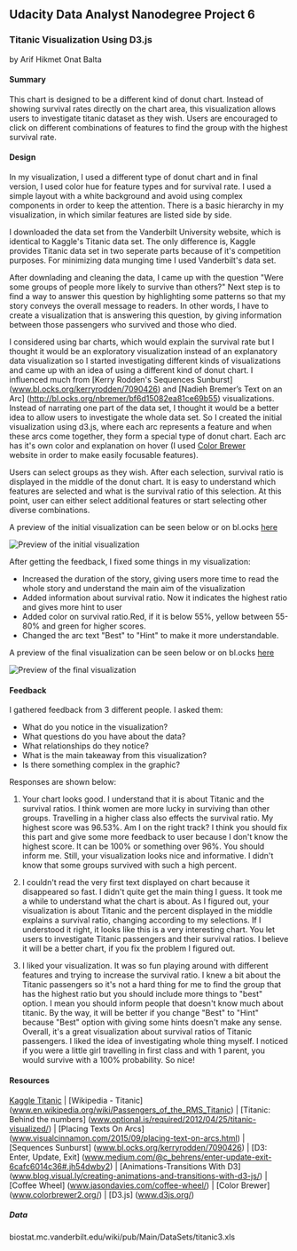 ## Udacity Data Analyst Nanodegree Project 6
### Titanic Visualization Using D3.js
by Arif Hikmet Onat Balta

#### Summary
This chart is designed to be a different kind of donut chart. Instead of showing survival rates directly on the chart area, 
this visualization allows users to investigate titanic dataset as they wish. Users are encouraged to click on different 
combinations of features to find the group with the highest survival rate.

#### Design
In my visualization, I used a different type of donut chart and in final version, I used color hue for feature types and
for survival rate. I used a simple layout with a white background and avoid using complex components in order to keep the
attention. There is a basic hierarchy in my visualization, in which similar features are listed side by side.

I downloaded the data set from the Vanderbilt University website, which is identical to Kaggle's Titanic data set. 
The only difference is, Kaggle provides Titanic data set in two seperate parts because of it's competition purposes. 
For minimizing data munging time I used Vanderbilt's data set.

After downlading and cleaning the data, I came up with the question "Were some groups of people more likely to survive than others?"
Next step is to find a way to answer this question by highlighting some patterns so that my story conveys the overall 
message to readers. In other words, I have to create a visualization that is  answering this question, by giving 
information between those passengers who survived and those who died.

I considered using bar charts, which would explain the survival rate but I thought it would be an exploratory visualization 
instead of an explanatory data visualization so I started investigating different kinds of visualizations and came up with
an idea of using a different kind of donut chart. I influenced much from [Kerry Rodden's Sequences Sunburst] (www.bl.ocks.org/kerryrodden/7090426) 
and [Nadieh Bremer’s Text on an Arc] (http://bl.ocks.org/nbremer/bf6d15082ea81ce69b55) visualizations.
Instead of narrating one part of the data set, I thought it would be a better idea to allow users to investigate the whole data set.
So I created the initial visualization using d3.js, where each arc represents a feature and when these arcs come together, they form 
a special type of donut chart. Each arc has it's own color and explanation on hover (I used [Color Brewer](www.colorbrewer2.org/)  
website in order to make easily focusable features). 

Users can select groups as they wish. After each selection, survival ratio is displayed in the middle of the donut chart. 
It is easy to understand which features are selected and what is the survival ratio of this selection. At this point, 
user can either select additional features or start selecting other diverse combinations.

A preview of the initial visualization can be seen below or on bl.ocks [here](http://bl.ocks.org/onatb/e98d00f27e6d3598df7a)

![Preview of the initial visualization](http://imagizer.imageshack.us/v2/640x480q90/921/PIfIfD.png)

After getting the feedback, I fixed some things in my visualization:

- Increased the duration of the story, giving users more time to read the whole story and understand the main aim of the visualization
- Added information about survival ratio. Now it indicates the highest ratio and gives more hint to user
- Added color on survival ratio.Red,  if it is below 55%, yellow between 55-80% and green for higher scores.
- Changed the arc text "Best" to "Hint" to make it more understandable.

A preview of the final visualization can be seen below or on bl.ocks [here](http://bl.ocks.org/onatb/9fe16602b54a8c285c24)

![Preview of the final visualization](http://imagizer.imageshack.us/v2/640x480q90/923/dgSrFh.png)

#### Feedback
I gathered feedback from 3 different people. I asked them:

+ What do you notice in the visualization?
+ What questions do you have about the data?
+ What relationships do they notice?
+ What is the main takeaway from this visualization?
+ Is there something complex in the graphic?

Responses are shown below:

1. Your chart looks good. I understand that it is about Titanic and the survival ratios. I think women are 
more lucky in surviving than other groups. Travelling in a higher class also effects the survival ratio.
My highest score was 96.53%. Am I on the right track? I think you should fix this part and give some more 
feedback to user because I don't know the highest score. It can be 100% or something over 96%. You should inform me.
Still, your visualization looks nice and informative. I didn't know that some groups survived with such a high percent.

2. I couldn't read the very first text displayed on chart because it disappeared so fast. I didn't quite get the main 
thing I guess. It took me a while to understand what the chart is about. As I figured out, your visualization is about 
Titanic and the percent displayed in the middle explains a survival ratio, changing according to my selections. If I 
understood it right, it looks like this is a very interesting chart. You let users to investigate Titanic passengers 
and their survival ratios. I believe it will be a better chart, if you fix the problem I figured out.

3. I liked your visualization. It was so fun playing around with different features and trying to increase the survival ratio.
I knew a bit about the Titanic passengers so it's not a hard thing for me to find the group that has the highest ratio
but you should include more things to "best" option. I mean you should inform people that doesn't know much about titanic.
By the way, it will be better if you change "Best" to "Hint" because "Best" option with giving some hints doesn't make any sense. 
Overall, it's a great visualization about survival ratios of Titanic passengers. I liked the idea of investigating whole thing myself.
I noticed if you were a little girl travelling in first class and with 1 parent, you would survive with a 100% probability. So nice!

#### Resources
[Kaggle Titanic](www.kaggle.com/c/titanic) |
[Wikipedia - Titanic] (www.en.wikipedia.org/wiki/Passengers_of_the_RMS_Titanic) |
[Titanic: Behind the numbers] (www.optional.is/required/2012/04/25/titanic-visualized/) |
[Placing Texts On Arcs] (www.visualcinnamon.com/2015/09/placing-text-on-arcs.html) |
[Sequences Sunburst] (www.bl.ocks.org/kerryrodden/7090426) |
[D3: Enter, Update, Exit] (www.medium.com/@c_behrens/enter-update-exit-6cafc6014c36#.jh54dwby2) |
[Animations-Transitions With D3] (www.blog.visual.ly/creating-animations-and-transitions-with-d3-js/) |
[Coffee Wheel] (www.jasondavies.com/coffee-wheel/) | 
[Color Brewer] (www.colorbrewer2.org/) |
[D3.js] (www.d3js.org/)

##### Data
biostat.mc.vanderbilt.edu/wiki/pub/Main/DataSets/titanic3.xls






